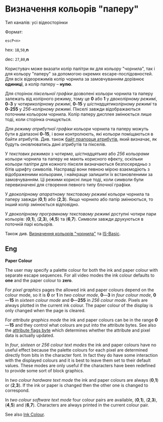 # Визначення кольорів "паперу"

Тип каналів: усі відеосторінки

Формат: 

`escP<n>`

hex: `1B`,`50`,**n**  

dec: `27`,`80`,**n**  

Користувач може вказати колір палітри як для кольору "чорнила", так і для кольору "паперу" за допомогою окремих escape-послідовностей. Для всіх відеорежимів колір чорнила за замовчуванням дорівнює **одиниці**, а колір паперу – **нулю**.

Для сторінок *піксельної графіки* дозволені кольори чорнила та паперу залежать від колірного режиму, тому це **0** або **1** у *двоколірному режимі*, **0**–**3** у *чотириколірному режимі*, **0**–**15** у *шістнадцятиколірному режимі* та **0**–**255** у *256-колірному режимі*. Пікселі завжди відображаються поточним кольором чорнила. Колір паперу дисплея змінюється лише тоді, коли сторінка очищується.

Для *режиму атрибутної графіки* кольори чорнила та паперу можуть бути в діапазоні **0**–**15**, і вони контролюють, які кольори поміщаються в байти атрибутів. Див. також [байт прапорця атрибутів](1b61.md), який визначає, як будуть оновлюватись дані атрибутів та пікселів.

У *текстових режимах* з *чотирма*, *шістнадцятьма* або *256 кольорами* кольори чорнила та паперу не мають корисного ефекту, оскільки кольори палітри для кожного пікселя визначаються безпосередньо з бітів шрифту символів. Насправді вони певною мірою взаємодіють з відображеними кольорами, і найкраще залишити їх встановленими за замовчуванням. Ці режими корисні лише тоді, коли символи були перевизначені для створення певного типу блочної графіки.

У *двоколірному апаратному текстовому режимі* кольори чорнила та паперу завжди (**0**,**1**) або (**2**,**3**). Якщо чорнило або папір змінюються, то інший колір змінюється відповідно.

У *двоколірному програмному текстовому режимі* доступні чотири пари кольорів: (**0**,**1**), (**2**,**3**), (**4**,**5**) та (**6**,**7**). Символи завжди друкуються в поточній парі кольорів.

Також див. [Визначення кольорів "чорнила"](1b49-video.md) та [IS-Basic](../../is-basic_man-en/man_vo-paper.md).

## Eng 

**Paper Colour**

The user may specify a palette colour for both the ink and paper colour with separate escape sequences. For all video modes the ink colour defaults to **one** and the paper colour to **zero**.

For *pixel graphics* pages the allowed ink and paper colours depend on the colour mode, so it is **0** or **1** in *two colour mode*, **0**—**3** in *four colour mode*, **0**—**15** in *sixteen colour mode* and **0**—**255** in *256 colour mode*. Pixels are always plotted in the current ink colour. The paper colour of the display is only changed when the page is cleared.

For *attribute graphics mode* the ink and paper colours can be in the range **0**—**15** and they control what colours are put into the attribute bytes. See also the [attribute flags byte](1b61.md) which determines whether the attribute and pixel data is actually updated.

In *four*, *sixteen* or *256 colour text modes* the ink and paper colours have no useful effect because the palette colours for each pixel are determined directly from bits in the character font. In fact they do have some interaction with the displayed colours and it is best to leave them set to their default values. These modes are only useful if the characters have been redefined to provide some sort of block graphics.

In *two colour hardware text mode* the ink and paper colours are always (**0**,**1**) or (**2**,**3**). If the ink or paper is changed then the other one is changed to correspond.

In *two colour software text mode* four colour pairs are available, (**0**,**1**), (**2**,**3**), (**4**,**5**) and (**6**,**7**). Characters are always printed in the current colour pair.

See also [Ink Colour](1b50-video.md).